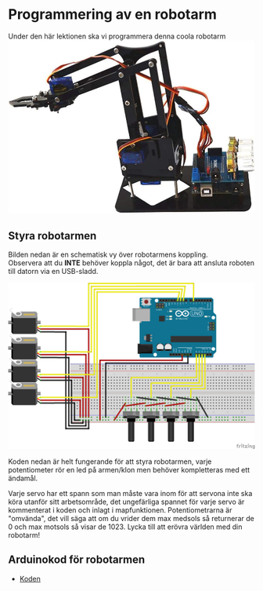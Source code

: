 # Programmering av en robotarm

Under den här lektionen ska vi programmera denna coola robotarm
![](robotarm.jpg)


## Styra robotarmen

Bilden nedan är en schematisk vy över robotarmens koppling.  
Observera att du **INTE** behöver koppla något, det är bara att ansluta roboten till datorn via en USB-sladd.

![](robot_uno_sketch_bb.png)

Koden nedan är helt fungerande för att styra robotarmen, varje potentiometer rör en led på armen/klon men behöver kompletteras med ett ändamål.

Varje servo har ett spann som man måste vara inom för att servona inte ska köra utanför sitt arbetsområde, det ungefärliga spannet för varje servo är kommenterat i koden och inlagt i mapfunktionen.
Potentiometrarna är "omvända", det vill säga att om du vrider dem max medsols så returnerar de 0 och max motsols så visar de 1023.
Lycka till att erövra världen med din robotarm!

## Arduinokod för robotarmen

- [Koden](robotstyrning/robotstyrning.ino)
